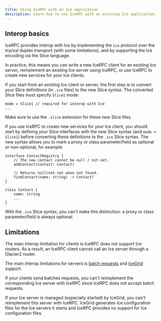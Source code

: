 ```yaml
---
title: Using IceRPC with an Ice application
description: Learn how to use IceRPC with an existing Ice application.
---
```


## Interop basics

IceRPC provides interop with Ice by implementing the `ice` protocol over the tcp/ssl duplex transport (with some
limitations), and by supporting the Ice encoding via the Slice language.

In practice, this means you can write a new IceRPC client for an existing Ice server, reimplement an existing Ice server
using IceRPC, or use IceRPC to create new services for your Ice clients.

If you start from an existing Ice client or server, the first step is to convert your Slice definitions (in `.ice`
files) to the new Slice syntax. The converted Slice files must specify `Slice1` mode:
```slice
mode = Slice1 // required for interop with Ice
...

```

Make sure to use the `.slice` extension for these new Slice files.

If you use IceRPC to create new services for your Ice client, you should start by defining your Slice interfaces with
the new Slice syntax (and `mode = Slice1`) before converting these definitions to the `.ice` Slice syntax. The new
syntax allows you to mark a proxy or class parameter/field as optional or non-optional, for example:

```slice {% title="Slice with the .slice syntax" %}
interface ContactRegistry {
    // The new contact cannot be null / not-set.
    addContact(contact: Contact)

    // Returns null/not-set when not found.
    findContact(name: string) -> Contact?
}

class Contact {
    name: string
    ...
}
```

With the `.ice` Slice syntax, you can't make this distinction: a proxy or class parameter/field is always optional.

## Limitations

The main interop limitation for clients is IceRPC does not support Ice routers. As a result, an IceRPC client cannot
call an Ice server through a Glacier2 router.

The main interop limitations for servers is [batch requests][batch-request] and [IceGrid] support.

If your clients send batches requests, you can't reimplement the corresponding Ice server with IceRPC since IceRPC does
not accept batch requests.

If your Ice server is managed (especially started) by IceGrid, you can't reimplement this server with IceRPC. IceGrid
generates Ice configuration files for the Ice servers it starts and IceRPC provides no support for Ice configuration
files.

[batch-request]: https://doc.zeroc.com/ice/3.7/client-side-features/batched-invocations
[IceGrid]: https://doc.zeroc.com/ice/3.7/ice-services/icegrid
